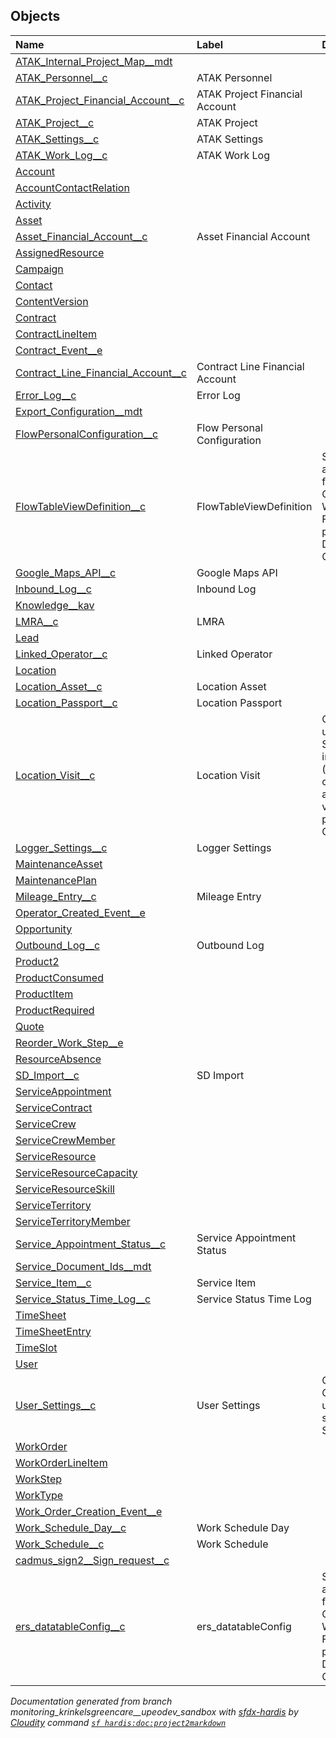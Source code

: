 ## Objects

| Name      | Label | Description |
| :-------- | :---- | :---------- | 
| [ATAK_Internal_Project_Map__mdt](ATAK_Internal_Project_Map__mdt.md) |  | <!-- --> |
| [ATAK_Personnel__c](ATAK_Personnel__c.md) | ATAK Personnel | <!-- --> |
| [ATAK_Project_Financial_Account__c](ATAK_Project_Financial_Account__c.md) | ATAK Project Financial Account | <!-- --> |
| [ATAK_Project__c](ATAK_Project__c.md) | ATAK Project | <!-- --> |
| [ATAK_Settings__c](ATAK_Settings__c.md) | ATAK Settings | <!-- --> |
| [ATAK_Work_Log__c](ATAK_Work_Log__c.md) | ATAK Work Log | <!-- --> |
| [Account](Account.md) |  | <!-- --> |
| [AccountContactRelation](AccountContactRelation.md) |  | <!-- --> |
| [Activity](Activity.md) |  | <!-- --> |
| [Asset](Asset.md) |  | <!-- --> |
| [Asset_Financial_Account__c](Asset_Financial_Account__c.md) | Asset Financial Account | <!-- --> |
| [AssignedResource](AssignedResource.md) |  | <!-- --> |
| [Campaign](Campaign.md) |  | <!-- --> |
| [Contact](Contact.md) |  | <!-- --> |
| [ContentVersion](ContentVersion.md) |  | <!-- --> |
| [Contract](Contract.md) |  | <!-- --> |
| [ContractLineItem](ContractLineItem.md) |  | <!-- --> |
| [Contract_Event__e](Contract_Event__e.md) |  | <!-- --> |
| [Contract_Line_Financial_Account__c](Contract_Line_Financial_Account__c.md) | Contract Line Financial Account | <!-- --> |
| [Error_Log__c](Error_Log__c.md) | Error Log | <!-- --> |
| [Export_Configuration__mdt](Export_Configuration__mdt.md) |  | <!-- --> |
| [FlowPersonalConfiguration__c](FlowPersonalConfiguration__c.md) | Flow Personal Configuration | <!-- --> |
| [FlowTableViewDefinition__c](FlowTableViewDefinition__c.md) | FlowTableViewDefinition | Store attributes for the Column Wizard Flow that is part of the Datatable CPE |
| [Google_Maps_API__c](Google_Maps_API__c.md) | Google Maps API | <!-- --> |
| [Inbound_Log__c](Inbound_Log__c.md) | Inbound Log | <!-- --> |
| [Knowledge__kav](Knowledge__kav.md) |  | <!-- --> |
| [LMRA__c](LMRA__c.md) | LMRA | <!-- --> |
| [Lead](Lead.md) |  | <!-- --> |
| [Linked_Operator__c](Linked_Operator__c.md) | Linked Operator | <!-- --> |
| [Location](Location.md) |  | <!-- --> |
| [Location_Asset__c](Location_Asset__c.md) | Location Asset | <!-- --> |
| [Location_Passport__c](Location_Passport__c.md) | Location Passport | <!-- --> |
| [Location_Visit__c](Location_Visit__c.md) | Location Visit | Object used to log Site inspections (for existing customers) and Site visits (for portential Customers) |
| [Logger_Settings__c](Logger_Settings__c.md) | Logger Settings | <!-- --> |
| [MaintenanceAsset](MaintenanceAsset.md) |  | <!-- --> |
| [MaintenancePlan](MaintenancePlan.md) |  | <!-- --> |
| [Mileage_Entry__c](Mileage_Entry__c.md) | Mileage Entry | <!-- --> |
| [Operator_Created_Event__e](Operator_Created_Event__e.md) |  | <!-- --> |
| [Opportunity](Opportunity.md) |  | <!-- --> |
| [Outbound_Log__c](Outbound_Log__c.md) | Outbound Log | <!-- --> |
| [Product2](Product2.md) |  | <!-- --> |
| [ProductConsumed](ProductConsumed.md) |  | <!-- --> |
| [ProductItem](ProductItem.md) |  | <!-- --> |
| [ProductRequired](ProductRequired.md) |  | <!-- --> |
| [Quote](Quote.md) |  | <!-- --> |
| [Reorder_Work_Step__e](Reorder_Work_Step__e.md) |  | <!-- --> |
| [ResourceAbsence](ResourceAbsence.md) |  | <!-- --> |
| [SD_Import__c](SD_Import__c.md) | SD Import | <!-- --> |
| [ServiceAppointment](ServiceAppointment.md) |  | <!-- --> |
| [ServiceContract](ServiceContract.md) |  | <!-- --> |
| [ServiceCrew](ServiceCrew.md) |  | <!-- --> |
| [ServiceCrewMember](ServiceCrewMember.md) |  | <!-- --> |
| [ServiceResource](ServiceResource.md) |  | <!-- --> |
| [ServiceResourceCapacity](ServiceResourceCapacity.md) |  | <!-- --> |
| [ServiceResourceSkill](ServiceResourceSkill.md) |  | <!-- --> |
| [ServiceTerritory](ServiceTerritory.md) |  | <!-- --> |
| [ServiceTerritoryMember](ServiceTerritoryMember.md) |  | <!-- --> |
| [Service_Appointment_Status__c](Service_Appointment_Status__c.md) | Service Appointment Status | <!-- --> |
| [Service_Document_Ids__mdt](Service_Document_Ids__mdt.md) |  | <!-- --> |
| [Service_Item__c](Service_Item__c.md) | Service Item | <!-- --> |
| [Service_Status_Time_Log__c](Service_Status_Time_Log__c.md) | Service Status Time Log | <!-- --> |
| [TimeSheet](TimeSheet.md) |  | <!-- --> |
| [TimeSheetEntry](TimeSheetEntry.md) |  | <!-- --> |
| [TimeSlot](TimeSlot.md) |  | <!-- --> |
| [User](User.md) |  | <!-- --> |
| [User_Settings__c](User_Settings__c.md) | User Settings | Custom Object used to store User Settings. |
| [WorkOrder](WorkOrder.md) |  | <!-- --> |
| [WorkOrderLineItem](WorkOrderLineItem.md) |  | <!-- --> |
| [WorkStep](WorkStep.md) |  | <!-- --> |
| [WorkType](WorkType.md) |  | <!-- --> |
| [Work_Order_Creation_Event__e](Work_Order_Creation_Event__e.md) |  | <!-- --> |
| [Work_Schedule_Day__c](Work_Schedule_Day__c.md) | Work Schedule Day | <!-- --> |
| [Work_Schedule__c](Work_Schedule__c.md) | Work Schedule | <!-- --> |
| [cadmus_sign2__Sign_request__c](cadmus_sign2__Sign_request__c.md) |  | <!-- --> |
| [ers_datatableConfig__c](ers_datatableConfig__c.md) | ers_datatableConfig | Store attributes for the Column Wizard Flow that is part of the Datatable CPE |

_Documentation generated from branch monitoring_krinkelsgreencare__upeodev_sandbox with [sfdx-hardis](https://sfdx-hardis.cloudity.com) by [Cloudity](https://cloudity.com) command [`sf hardis:doc:project2markdown`](https://sfdx-hardis.cloudity.com/hardis/doc/project2markdown/)_
